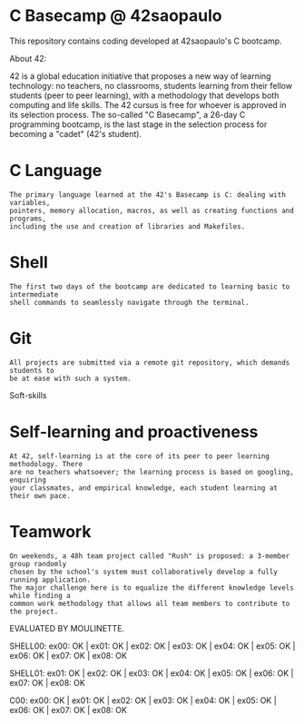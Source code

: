 # C Basecamp @ 42saopaulo
This repository contains coding developed at 42saopaulo's C bootcamp.

About 42:

42 is a global education initiative that proposes a new way of learning technology: no teachers,
no classrooms, students learning from their fellow students (peer to peer learning), with a
methodology that develops both computing and life skills. The 42 cursus is free for whoever is
approved in its selection process. The so-called "C Basecamp", a 26-day C programming bootcamp,
is the last stage in the selection process for becoming a "cadet" (42's student).

# C Language
	The primary language learned at the 42's Basecamp is C: dealing with variables,
	pointers, memory allocation, macros, as well as creating functions and programs,
	including the use and creation of libraries and Makefiles.

# Shell
	The first two days of the bootcamp are dedicated to learning basic to intermediate
	shell commands to seamlessly navigate through the terminal.

# Git
	All projects are submitted via a remote git repository, which demands students to
	be at ease with such a system.

Soft-skills

# Self-learning and proactiveness
	At 42, self-learning is at the core of its peer to peer learning methodology. There
	are no teachers whatsoever; the learning process is based on googling, enquiring
	your classmates, and empirical knowledge, each student learning at their own pace.

# Teamwork
	On weekends, a 48h team project called "Rush" is proposed: a 3-member group randomly
	chosen by the school's system must collaboratively develop a fully running application.
	The major challenge here is to equalize the different knowledge levels while finding a
	common work methodology that allows all team members to contribute to the project.

EVALUATED BY MOULINETTE.

SHELL00:
ex00: OK | ex01: OK | ex02: OK | ex03: OK | ex04: OK | ex05: OK | ex06: OK | ex07: OK | ex08: OK

SHELL01:
ex01: OK | ex02: OK | ex03: OK | ex04: OK | ex05: OK | ex06: OK | ex07: OK | ex08: OK

C00:
ex00: OK | ex01: OK | ex02: OK | ex03: OK | ex04: OK | ex05: OK | ex06: OK | ex07: OK | ex08: OK
